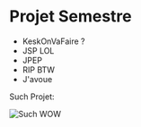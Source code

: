 # Projet Semestre

- KeskOnVaFaire ?
- JSP LOL
- JPEP
- RIP BTW
- J'avoue

Such Projet:

![Such WOW](https://www.google.com/url?sa=i&url=https%3A%2F%2Ffr.wikipedia.org%2Fwiki%2FDoge_(m%25C3%25A8me)&psig=AOvVaw0kyYlvuotvhQm8UlSVDpSU&ust=1646909423618000&source=images&cd=vfe&ved=0CAsQjRxqFwoTCLDe_vLtuPYCFQAAAAAdAAAAABAD)

